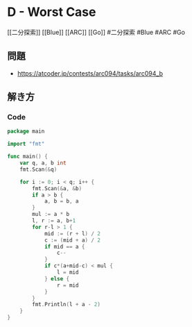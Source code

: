 # D - Worst Case
[[二分探索]] [[Blue]] [[ARC]] [[Go]]
#二分探索 #Blue #ARC #Go 

## 問題
- https://atcoder.jp/contests/arc094/tasks/arc094_b

## 解き方
### Code
```go
package main

import "fmt"

func main() {
	var q, a, b int
	fmt.Scan(&q)

	for i := 0; i < q; i++ {
		fmt.Scan(&a, &b)
		if a > b {
			a, b = b, a
		}
		mul := a * b
		l, r := a, b+1
		for r-l > 1 {
			mid := (r + l) / 2
			c := (mid + a) / 2
			if mid == a {
				c--
			}
			if c*(a+mid-c) < mul {
				l = mid
			} else {
				r = mid
			}
		}
		fmt.Println(l + a - 2)
	}
}
```
